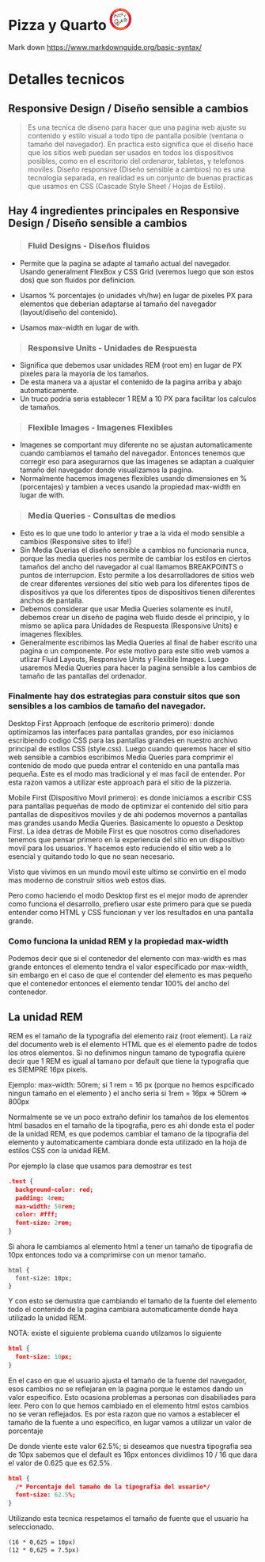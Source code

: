 # Pizza y Quarto ![Pizza y Quarto](/img/logos/photo-pizze.jpg)

Mark down https://www.markdownguide.org/basic-syntax/

# Detalles tecnicos

## Responsive Design / Diseño sensible a cambios

> Es una tecnica de diseno para hacer que una pagina web ajuste su contenido y estilo visual a todo tipo de pantalla posible (ventana o tamaño del navegador).
> En practica esto significa que el diseño hace que los sitios web puedan ser usados en todos los dispositivos posibles, como en el escritorio del ordenaror, tabletas, y telefonos moviles.
> Diseño responsive (Diseño sensible a cambios) no es una tecnologia separada, en realidad es un conjunto de buenas practicas que usamos en CSS (Cascade Style Sheet / Hojas de Estilo).

## Hay 4 ingredientes principales en Responsive Design / Diseño sensible a cambios

> ### Fluid Designs - Diseños fluidos

- Permite que la pagina se adapte al tamaño actual del navegador. Usando generalment FlexBox y CSS Grid (veremos luego que son estos dos) que son fluidos por definicion.

- Usamos % porcentajes (o unidades vh/hw) en lugar de pixeles PX para elementos que deberian adaptarse al tamaño del navegador (layout/diseño del contenido).
- Usamos max-width en lugar de with.

> ### Responsive Units - Unidades de Respuesta

- Significa que debemos usar unidades REM (root em) en lugar de PX pixeles para la mayoria de los tamaños.
- De esta manera va a ajustar el contenido de la pagina arriba y abajo automaticamente.
- Un truco podria seria establecer 1 REM a 10 PX para facilitar los calculos de tamaños.

> ### Flexible Images - Imagenes Flexibles

- Imagenes se comportant muy diferente no se ajustan automaticamente cuando cambiamos el tamaño del navegador. Entonces tenemos que corregir eso para asegurarnos que las imagenes se adaptan a cualquier tamaño del navegador donde visualizamos la pagina.
- Normalmente hacemos imagenes flexibles usando dimensiones en % (porcentajes) y tambien a veces usando la propiedad max-width en lugar de with.

> ### Media Queries - Consultas de medios

- Esto es lo que une todo lo anterior y trae a la vida el modo sensible a cambios (Responsive sites to life!)
- Sin Media Querias el diseño sensible a cambios no funcionaria nunca, porque las media queries nos permite de cambiar los estilos en ciertos tamaños del ancho del navegador al cual llamamos BREAKPOINTS o puntos de interrupcion. Esto permite a los desarrolladores de sitios web de crear diferentes versiones del sitio web para los diferentes tipos de dispositivos ya que los diferentes tipos de dispositivos tienen diferentes anchos de pantalla.
- Debemos considerar que usar Media Queries solamente es inutil, debemos crear un diseño de pagina web fluido desde el principio, y lo mismo se aplica para Unidades de Respuesta (Responsive Units) e imagenes flexibles.
- Generalmente escribimos las Media Queries al final de haber escrito una pagina o un componente. Por este motivo para este sitio web vamos a utlizar Fluid Layouts, Responsive Units y Flexible Images. Luego usaremos Media Queries para hacer la pagina sensible a los cambios de tamaño de las pantallas del ordenador.

### Finalmente hay dos estrategias para constuir sitos que son sensibles a los cambios de tamaño del navegador.

Desktop First Approach (enfoque de escritorio primero): donde optimizamos las interfaces para pantallas grandes, por eso iniciamos escribiendo codigo CSS para las pantallas grandes en nuestro archivo principal de estilos CSS (style.css). Luego cuando queremos hacer el sitio web sensible a cambios escribimos Media Queries para comprimir el contenido de modo que pueda entrar el contenido en una pantalla mas pequeña. Este es el modo mas tradicional y el mas facil de entender. Por esta razon vamos a utilizar este approach para el sitio de la pizzeria.

Mobile First (Dispositivo Movil primero): es donde iniciamos a escribir CSS para pantallas pequeñas de modo de optimizar el contenido del sitio para pantallas de dispositivos moviles y de ahi podemos movernos a pantallas mas grandes usando Media Queries. Basicamente lo opuesto a Desktop First.
La idea detras de Mobile First es que nosotros como diseñadores tenemos que pensar primero en la experiencia del sitio en un dispositivo movil para los usuarios. Y hacemos esto reduciendo el sitio web a lo esencial y quitando todo lo que no sean necesario.

Visto que vivimos en un mundo movil este ultimo se convirtio en el modo mas moderno de construir sitios web estos dias.

Pero como haciendo el modo Desktop first es el mejor modo de aprender como funciona el desarrollo, prefiero usar este primero para que se pueda entender como HTML y CSS funcionan y ver los resultados en una pantalla grande.

### Como funciona la unidad REM y la propiedad max-width

Podemos decir que si el contenedor del elemento con max-width es mas grande entonces el elemento tendra el valor especificado por max-width, sin embargo en el caso de que el contender del elemento es mas pequeño que el contenedor entonces el elemento tendar 100% del ancho del contenedor.

## La unidad REM

REM es el tamaño de la typografia del elemento raiz (root element). La raiz del documento web is el elemento HTML que es el elemento padre de todos los otros elementos. Si no definimos ningun tamano de typografia quiere decir que 1 REM es igual al tamano por default que tiene la typografia que es SIEMPRE 16px pixels.

Ejemplo:
max-width: 50rem;
si 1 rem = 16 px (porque no hemos espcificado ningun tamaño en el elemento <html>)
el ancho seria si 1rem = 16px => 50rem => 800px

Normalmente se ve un poco extraño definir los tamaños de los elementos html basados en el tamaño de la tipografia, pero es ahi donde esta el poder de la unidad REM, es que podemos cambiar el tamano de la tipografia del elemento <html></html> y automaticamente cambiara donde esta utilizado en la hoja de estilos CSS con la unidad REM.

Por ejemplo la clase que usamos para demostrar es test

```json
.test {
  background-color: red;
  padding: 4rem;
  max-width: 50rem;
  color: #fff;
  font-size: 2rem;
}
```

Si ahora le cambiamos al elemento html a tener un tamaño de tipografia de 10px entonces todo va a comprimirse con un menor tamaño.

```
html {
  font-size: 10px;
}
```

Y con esto se demustra que cambiando el tamaño de la fuente del elemento <html> todo el contenido de la pagina cambiara automaticamente donde haya utilizado la unidad REM.

NOTA: existe el siguiente problema cuando utilzamos lo siguiente

```json
html {
  font-size: 10px;
}
```

En el caso en que el usuario ajusta el tamaño de la fuente del navegador, esos cambios no se reflejaran en la pagina porque le estamos dando un valor especifico. Esto ocasiona problemas a personas con disabiliades para leer. Pero con lo que hemos cambiado en el elemento html estos cambios no se veran reflejados.
Es por esta razon que no vamos a establecer el tamaño de la fuente a uno especifico, en lugar vamos a utilizar un valor de porcentaje

De donde viente este valor 62.5%; si deseamos que nuestra tipografia sea de 10px sabemos que el default es 16px entonces dividimos 10 / 16 que dara el valor de 0.625 que es 62.5%.

```json
html {
  /* Porcentaje del tamaño de la tipografia del usuario*/
  font-size: 62.5%;
}
```

Utilizando esta tecnica respetamos el tamaño de fuente que el usuario ha seleccionado.

```
(16 * 0,625 = 10px)
(12 * 0,625 = 7.5px)
```
